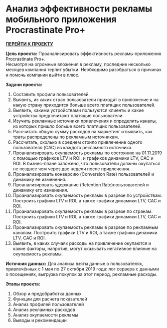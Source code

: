 # Анализ эффективности рекламы мобильного приложения Procrastinate Pro+ 

[**ПЕРЕЙТИ К ПРОЕКТУ**](https://github.com/bachurina-anna/portfolio/blob/main/%D0%90%D0%BD%D0%B0%D0%BB%D0%B8%D0%B7%20%D0%B1%D0%B8%D0%B7%D0%BD%D0%B5%D1%81-%D0%BF%D0%BE%D0%BA%D0%B0%D0%B7%D0%B0%D1%82%D0%B5%D0%BB%D0%B5%D0%B9%20%D0%BC%D0%BE%D0%B1%20%D0%BF%D1%80%D0%B8%D0%BB%D0%BE%D0%B6%D0%B5%D0%BD%D0%B8%D1%8F/%D0%90%D0%BD%D0%B0%D0%BB%D0%B8%D0%B7%20%D1%8D%D1%84%D1%84%D0%B5%D0%BA%D1%82%D0%B8%D0%B2%D0%BD%D0%BE%D1%81%D1%82%D0%B8%20%D1%80%D0%B5%D0%BA%D0%BB%D0%B0%D0%BC%D1%8B%20%D0%BC%D0%BE%D0%B1%20%D0%BF%D1%80%D0%B8%D0%BB%D0%BE%D0%B6%D0%B5%D0%BD%D0%B8%D1%8F.ipynb)

**Цель проекта:** Проанализировать эффективность рекламы приложения Procrastinate Pro+.\
Несмотря на огромные вложения в рекламу, последние несколько месяцев компания терпит убытки. Необходимо разобраться в причинах и помочь компании выйти в плюс.

**Задачи проекта:**
1. Составить профили пользователей. 
2. Выявить, из каких стран пользователи приходят в приложение и на какую страну приходится больше всего платящих пользователей.
3. Выявить, какими устройствами пользуются клиенты и какие устройства предпочитают платящие пользователи.
4. Изучить рекламные источники привлечения и определить каналы, из которых пришло больше всего платящих пользователей.
5. Рассчитать общую сумму расходов на маркетинг и выявить, как траты распределены по рекламным источникам. 
6. Рассчитать, сколько в среднем стоило привлечение одного пользователя (CAC) из каждого рекламного источника.
7. Проанализировать окупаемость рекламы по состоянию на 01.11.2019 c помощью графиков LTV и ROI, и графиков динамики LTV, CAC и ROI. В бизнес-плане заложено, что пользователи должны окупаться не позднее чем через две недели после привлечения.
8. Проанализировать конверсию (Conversion Rate) пользователей и динамику ее изменения. 
9. Проанализировать удержание (Retention Rate)пользователей и динамику его изменения. 
10. Проанализировать окупаемость рекламы в разрезе по устройствам. Построить графики LTV и ROI, а также графики динамики LTV, CAC и ROI.
11. Проанализировать окупаемость рекламы в разрезе по странам. Построить графики LTV и ROI, а также графики динамики LTV, CAC и ROI.
12. Проанализировать окупаемость рекламы в разрезе по рекламным каналам. Построить графики LTV и ROI, а также графики динамики LTV, CAC и ROI.
13. Выявить, в каких случаях расходы на привлечение окупаются и какие факторы, напротив,  могут оказывать негативное влияние на окупаемость рекламы. 

**Источник данных:** Для анализа взяты данные о пользователях, привлечённых с 1 мая по 27 октября 2019 года: лог сервера с данными о посещениях, выгрузка покупок за этот период, рекламные расходы.

**Этапы проекта:**
1. Обзор и предобработка данных
2. Функции для расчета показателей
2. Анализ профилей пользователей
3. Анализ рекламных расходов
4. Анализ окупаемости рекламы
5. Выводы и рекомендации

